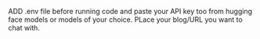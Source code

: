 ADD .env file before running code and paste your API key too from hugging face models or models of your choice.
PLace your blog/URL you want to chat with.
